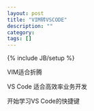 ```yaml
---
layout: post
title: "VIM转VSCODE"
description: ""
category: 
tags: []
---
```

{% include JB/setup %}

VIM适合折腾  

VS Code 适合高效率业务开发  


开始学习VS Code的快捷键   
